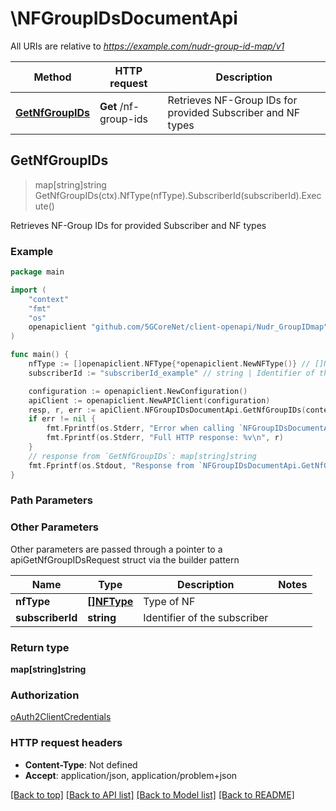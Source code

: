 # \NFGroupIDsDocumentApi

All URIs are relative to *https://example.com/nudr-group-id-map/v1*

Method | HTTP request | Description
------------- | ------------- | -------------
[**GetNfGroupIDs**](NFGroupIDsDocumentApi.md#GetNfGroupIDs) | **Get** /nf-group-ids | Retrieves NF-Group IDs for provided Subscriber and NF types



## GetNfGroupIDs

> map[string]string GetNfGroupIDs(ctx).NfType(nfType).SubscriberId(subscriberId).Execute()

Retrieves NF-Group IDs for provided Subscriber and NF types

### Example

```go
package main

import (
    "context"
    "fmt"
    "os"
    openapiclient "github.com/5GCoreNet/client-openapi/Nudr_GroupIDmap"
)

func main() {
    nfType := []openapiclient.NFType{*openapiclient.NewNFType()} // []NFType | Type of NF
    subscriberId := "subscriberId_example" // string | Identifier of the subscriber

    configuration := openapiclient.NewConfiguration()
    apiClient := openapiclient.NewAPIClient(configuration)
    resp, r, err := apiClient.NFGroupIDsDocumentApi.GetNfGroupIDs(context.Background()).NfType(nfType).SubscriberId(subscriberId).Execute()
    if err != nil {
        fmt.Fprintf(os.Stderr, "Error when calling `NFGroupIDsDocumentApi.GetNfGroupIDs``: %v\n", err)
        fmt.Fprintf(os.Stderr, "Full HTTP response: %v\n", r)
    }
    // response from `GetNfGroupIDs`: map[string]string
    fmt.Fprintf(os.Stdout, "Response from `NFGroupIDsDocumentApi.GetNfGroupIDs`: %v\n", resp)
}
```

### Path Parameters



### Other Parameters

Other parameters are passed through a pointer to a apiGetNfGroupIDsRequest struct via the builder pattern


Name | Type | Description  | Notes
------------- | ------------- | ------------- | -------------
 **nfType** | [**[]NFType**](NFType.md) | Type of NF | 
 **subscriberId** | **string** | Identifier of the subscriber | 

### Return type

**map[string]string**

### Authorization

[oAuth2ClientCredentials](../README.md#oAuth2ClientCredentials)

### HTTP request headers

- **Content-Type**: Not defined
- **Accept**: application/json, application/problem+json

[[Back to top]](#) [[Back to API list]](../README.md#documentation-for-api-endpoints)
[[Back to Model list]](../README.md#documentation-for-models)
[[Back to README]](../README.md)

